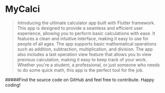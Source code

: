 # MyCalci
>Introducing the ultimate calculator app built with Flutter framework. This app is designed to provide a seamless and efficient user experience, allowing you to perform basic calculations with ease. It features a clean and intuitive interface, making it easy to use for people of all ages. The app supports basic mathematical operations such as addition, subtraction, multiplication, and division. The app also includes a last operation view feature that allows you to view previous calculation, making it easy to keep track of your work. Whether you're a student, a professional, or just someone who needs to do some quick math, this app is the perfect tool for the job. 

#####Find the source code on GitHub and feel free to contribute. Happy coding!
